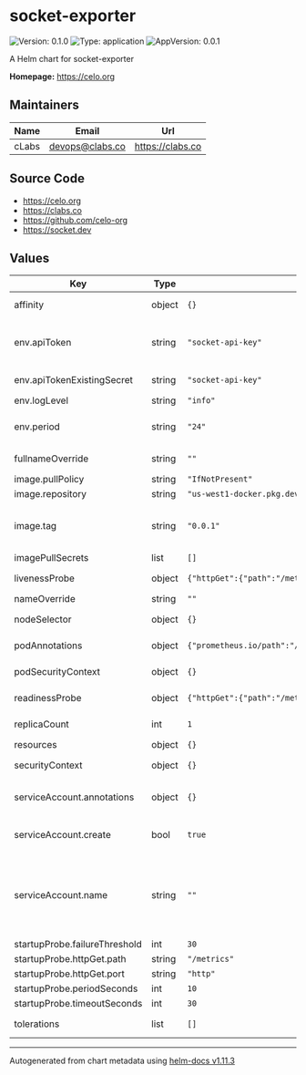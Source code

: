 # socket-exporter

![Version: 0.1.0](https://img.shields.io/badge/Version-0.1.0-informational?style=flat-square) ![Type: application](https://img.shields.io/badge/Type-application-informational?style=flat-square) ![AppVersion: 0.0.1](https://img.shields.io/badge/AppVersion-0.0.1-informational?style=flat-square)

A Helm chart for socket-exporter

**Homepage:** <https://celo.org>

## Maintainers

| Name | Email | Url |
| ---- | ------ | --- |
| cLabs | <devops@clabs.co> | <https://clabs.co> |

## Source Code

* <https://celo.org>
* <https://clabs.co>
* <https://github.com/celo-org>
* <https://socket.dev>

## Values

| Key | Type | Default | Description |
|-----|------|---------|-------------|
| affinity | object | `{}` | Kubernetes pod affinity |
| env.apiToken | string | `"socket-api-key"` | Env. Var API_KEY. Won't be used if apiKeyExistingSecret is defined |
| env.apiTokenExistingSecret | string | `"socket-api-key"` | Existing secret for Env. Var API_KEY. |
| env.logLevel | string | `"info"` | Log level. |
| env.period | string | `"24"` | Period for retrieving Socket.dev scores in hours. |
| fullnameOverride | string | `""` | Chart full name override |
| image.pullPolicy | string | `"IfNotPresent"` | Image pullpolicy |
| image.repository | string | `"us-west1-docker.pkg.dev/devopsre/socket-exporter/socket-exporter"` | Image repository |
| image.tag | string | `"0.0.1"` | Image tag Overrides the image tag whose default is the chart appVersion. |
| imagePullSecrets | list | `[]` | Image pull secrets |
| livenessProbe | object | `{"httpGet":{"path":"/metrics","port":"http"},"timeoutSeconds":30}` | Liveness probe configuration |
| nameOverride | string | `""` | Chart name override |
| nodeSelector | object | `{}` | Kubernetes node selector |
| podAnnotations | object | `{"prometheus.io/path":"/metrics","prometheus.io/port":"9101","prometheus.io/scrape":"true"}` | Custom pod annotations |
| podSecurityContext | object | `{}` | Custom pod security context |
| readinessProbe | object | `{"httpGet":{"path":"/metrics","port":"http"},"timeoutSeconds":5}` | Readiness probe configuration |
| replicaCount | int | `1` | Number of deployment replicas |
| resources | object | `{}` | Container resources |
| securityContext | object | `{}` | Custom container security context |
| serviceAccount.annotations | object | `{}` | Annotations to add to the service account |
| serviceAccount.create | bool | `true` | Specifies whether a service account should be created |
| serviceAccount.name | string | `""` | The name of the service account to use. If not set and create is true, a name is generated using the fullname template |
| startupProbe.failureThreshold | int | `30` |  |
| startupProbe.httpGet.path | string | `"/metrics"` |  |
| startupProbe.httpGet.port | string | `"http"` |  |
| startupProbe.periodSeconds | int | `10` |  |
| startupProbe.timeoutSeconds | int | `30` |  |
| tolerations | list | `[]` | Kubernetes tolerations |

----------------------------------------------
Autogenerated from chart metadata using [helm-docs v1.11.3](https://github.com/norwoodj/helm-docs/releases/v1.11.3)
